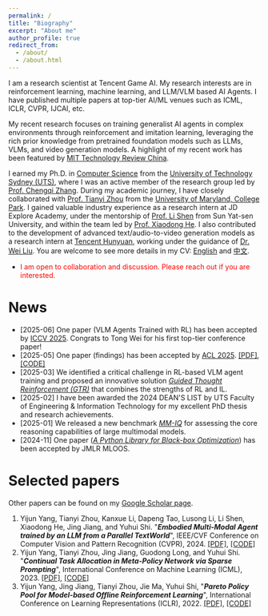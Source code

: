 ```yaml
---
permalink: /
title: "Biography"
excerpt: "About me"
author_profile: true
redirect_from: 
  - /about/
  - /about.html
---
```


I am a research scientist at Tencent Game AI. My research interests are in reinforcement learning, machine learning, and LLM/VLM based AI Agents. I have published multiple papers at top-tier AI/ML venues such as ICML, ICLR, CVPR, IJCAI, etc.

My recent research focuses on training generalist AI agents in complex environments through reinforcement and imitation learning, leveraging the rich prior knowledge from pretrained foundation models such as LLMs, VLMs, and video generation models. A highlight of my recent work has been featured by [MIT Technology Review China](https://www.mittrchina.com/news/detail/13249).

I earned my Ph.D. in [Computer Science](https://www.uts.edu.au/about/faculty-engineering-and-information-technology/computer-science) from the [University of Technology Sydney (UTS)](https://www.uts.edu.au/), where I was an active member of the research group led by [Prof. Chengqi Zhang](https://profiles.uts.edu.au/Chengqi.Zhang). During my academic journey, I have closely collaborated with [Prof. Tianyi Zhou](https://tianyizhou.github.io/) from the [University of Maryland, College Park](https://www.umd.edu/). I gained valuable industry experience as a research intern at JD Explore Academy, under the mentorship of [Prof. Li Shen](https://sites.google.com/site/mathshenli/home) from Sun Yat-sen University, and within the team led by [Prof. Xiaodong He](https://scholar.google.com/citations?user=W5WbqgoAAAAJ&hl=en). I also contributed to the development of advanced text/audio-to-video generation models as a research intern at [Tencent Hunyuan](https://hunyuan.tencent.com/), working under the guidance of [Dr. Wei Liu](https://scholar.google.com/citations?user=AjxoEpIAAAAJ&hl=en). You are welcome to see more details in my CV: [English](../assets/cv_yijun.pdf) and [中文](../assets/杨一君-cv-含联系信息.pdf).

- <font color=red> I am open to collaboration and discussion. Please reach out if you are interested. </font>

News
=======
- [2025-06] One paper (VLM Agents Trained with RL) has been accepted by [ICCV 2025](https://iccv.thecvf.com/). Congrats to Tong Wei for his first top-tier conference paper!
- [2025-05] One paper (findings) has been accepted by [ACL 2025](https://2025.aclweb.org/). [[PDF]](https://www.arxiv.org/abs/2506.07390), [[CODE]](https://github.com/Xin-Cheng-Wen/PO4Vul)
- [2025-03] We identified a critical challenge in RL-based VLM agent training and proposed an innovative solution [*Guided Thought Reinforcement (GTR)*](https://arxiv.org/abs/2503.08525) that combines the strengths of RL and IL.
- [2025-02] I have been awarded the 2024 DEAN'S LIST by UTS Faculty of Engineering & Information Technology for my excellent PhD thesis and research achievements.
- [2025-01] We released a new benchmark [*MM-IQ*](https://acechq.github.io/MMIQ-benchmark/) for assessing the core reasoning capabilities of large multimodal models.
- [2024-11] One paper ([*A Python Library for Black-box Optimization*](https://jmlr.org/papers/v25/23-0386.html)) has been accepted by JMLR MLOOS.

Selected papers
=======

Other papers can be found on my [Google Scholar page](https://scholar.google.com/citations?user=X0quXnsAAAAJ&hl=en).

1. Yijun Yang, Tianyi Zhou, Kanxue Li, Dapeng Tao, Lusong Li, Li Shen, Xiaodong He, Jing Jiang, and Yuhui Shi. "***Embodied Multi-Modal Agent trained by an LLM from a Parallel TextWorld***", IEEE/CVF Conference on Computer Vision and Pattern Recognition (CVPR), 2024. [[PDF]](https://arxiv.org/pdf/2311.16714), [[CODE]](https://github.com/stevenyangyj/Emma-Alfworld)
1. Yijun Yang, Tianyi Zhou, Jing Jiang, Guodong Long, and Yuhui Shi. "***Continual Task Allocation in Meta-Policy Network via Sparse Prompting***", International Conference on Machine Learning (ICML), 2023. [[PDF]](https://arxiv.org/pdf/2305.18444.pdf), [[CODE]](https://github.com/stevenyangyj/CoTASP)
1. Yijun Yang, Jing Jiang, Tianyi Zhou, Jie Ma, Yuhui Shi, "***Pareto Policy Pool for Model-based Offline Reinforcement Learning***", International Conference on Learning Representations (ICLR), 2022. [[PDF]](https://openreview.net/pdf?id=OqcZu8JIIzS), [[CODE]](https://github.com/stevenyangyj/P3)
